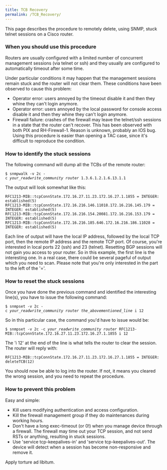 ```yaml
---
title: TCB Recovery
permalink: /TCB_Recovery/
---
```


This page describes the procedure to remotely delete, using SNMP, stuck telnet sessions on a Cisco router.

### When you should use this procedure

Routers are usually configured with a limited number of concurrent management sessions (via telnet or ssh) and they usually are configured to automatically timeout after some time.

Under particular conditions it may happen that the management sessions remain stuck and the router will not clear them. These conditions have been observed to cause this problem:

-   Operator error: users annoyed by the timeout disable it and then they whine they can't login anymore.
-   Operator error: users annoyed by the local password for console access disable it and then they whine they can't login anymore.
-   Firewall failure: crashes of the firewall may leave the telnet/ssh sessions in a state that the router can't recover. This has been observed with both PIX and RH-Firewall-1. Reason is unknown, probably an IOS bug. Using this procedure is easier than opening a TAC case, since it's difficult to reproduce the condition.

### How to identify the stuck sessions

The following command will dump all the TCBs of the remote router:

`$ snmpwalk -v 2c -c `*`your_readwrite_community`*` `*`router`*` 1.3.6.1.2.1.6.13.1.1`

The output will look somewhat like this:

    RFC1213-MIB::tcpConnState.172.16.27.11.23.172.16.27.1.1855 = INTEGER: established(5)
    RFC1213-MIB::tcpConnState.172.16.216.146.11018.172.16.216.145.179 = INTEGER: established(5)
    RFC1213-MIB::tcpConnState.172.16.216.154.20081.172.16.216.153.179 = INTEGER: established(5)
    RFC1213-MIB::tcpConnState.172.16.216.185.646.172.16.216.186.11028 = INTEGER: established(5)

Each line of output will have the local IP address, followed by the local TCP port, then the remote IP address and the remote TCP port. Of course, you're interested in local ports 22 (ssh) and 23 (telnet). Resetting BGP sessions will not gain you access to your router. So in this example, the first line is the interesting one. In a real case, there could be several pageful of output which you need to scan. Please note that you're only interested in the part to the left of the '='.

### How to reset the stuck sessions

Once you have done the previous command and identified the interesting line(s), you have to issue the following command:

`$ snmpset -v 2c -c `*`your_readwrite_community`*` `*`router`*` `*`the_abovementioned_line`*` i 12`

So in this particular case, the command you'd have to issue would be:

`$ snmpset -v 2c -c `*`your_readwrite_community`*` `*`router`*` RFC1213-MIB::tcpConnState.172.16.27.11.23.172.16.27.1.1855 i 12`

The 'i 12' at the end of the line is what tells the router to clear the session. The router will reply with:

    RFC1213-MIB::tcpConnState.172.16.27.11.23.172.16.27.1.1855 = INTEGER: deleteTCB(12)

You should now be able to log into the router. If not, it means you cleared the wrong session, and you need to repeat the procedure.

### How to prevent this problem

Easy and simple:

-   Kill users modifying authentication and access configuration.
-   Kill the firewall management group if they do maintenances during working hours.
-   Don't have a long exec-timeout (or 0!) when you manage device through a firewall. The firewall may time out your TCP session, and not send RSTs or anything, resulting in stuck sessions.
-   Use 'service tcp-keepalives-in' and 'service tcp-keepalives-out'. The device will detect when a session has become non-responsive and remove it.

Apply torture ad libitum.